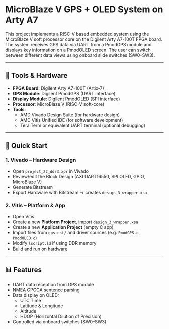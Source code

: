 # MicroBlaze V GPS + OLED System on Arty A7

This project implements a RISC-V based embedded system using the MicroBlaze V soft processor core on the Digilent Arty A7-100T FPGA board. The system receives GPS data via UART from a PmodGPS module and displays key information on a PmodOLED screen. The user can switch between different data views using onboard slide switches (SW0–SW3).

---

## 🔧 Tools & Hardware

- **FPGA Board**: Digilent Arty A7-100T (Artix-7)
- **GPS Module**: Digilent PmodGPS (UART interface)
- **Display Module**: Digilent PmodOLED (SPI interface)
- **Processor**: MicroBlaze V (RISC-V soft-core)
- **Tools**:
  - AMD Vivado Design Suite (for hardware design)
  - AMD Vitis Unified IDE (for software development)
  - Tera Term or equivalent UART terminal (optional debugging)

---

## 🚀 Quick Start

### 1. Vivado – Hardware Design

- Open `project_22_ddr3.xpr` in Vivado
- Review/edit the Block Design (AXI UART16550, SPI OLED, GPIO, MicroBlaze V)
- Generate Bitstream
- Export Hardware with Bitstream → creates `design_3_wrapper.xsa`

### 2. Vitis – Platform & App

- Open Vitis
- Create a new **Platform Project**, import `design_3_wrapper.xsa`
- Create a new **Application Project** (empty C app)
- Import files from `gpstest/` and driver sources (e.g. `PmodGPS.c`, `PmodOLED.c`)
- Modify `lscript.ld` if using DDR memory
- Build and run on hardware

---

## 📊 Features

- UART data reception from GPS module
- NMEA GPGGA sentence parsing
- Data display on OLED:
  - UTC Time
  - Latitude & Longitude
  - Altitude
  - HDOP (Horizontal Dilution of Precision)
- Controlled via onboard switches (SW0–SW3)
